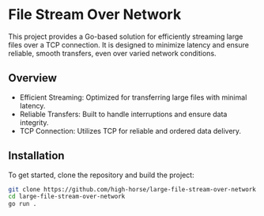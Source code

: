 # File Stream Over Network

This project provides a Go-based solution for efficiently streaming large files over a TCP connection. It is designed to minimize latency and ensure reliable, smooth transfers, even over varied network conditions.


## Overview

- Efficient Streaming: Optimized for transferring large files with minimal latency.
- Reliable Transfers: Built to handle interruptions and ensure data integrity.
- TCP Connection: Utilizes TCP for reliable and ordered data delivery.

## Installation

To get started, clone the repository and build the project:
```bash
git clone https://github.com/high-horse/large-file-stream-over-network 
cd large-file-stream-over-network
go run .
```
